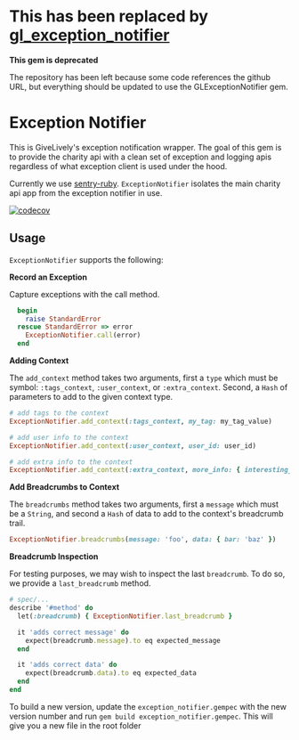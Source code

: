 # This has been replaced by [gl_exception_notifier](https://github.com/givelively/gl_exception_notifier)

**This gem is deprecated** 

The repository has been left because some code references the github URL, but everything should be updated to use the GLExceptionNotifier gem.

# Exception Notifier

This is GiveLively's exception notification wrapper. The goal of this gem is to provide the charity api with a clean set of exception and logging apis regardless of what exception client is used under the hood. 

Currently we use [sentry-ruby](https://docs.sentry.io/platforms/ruby/).
`ExceptionNotifier` isolates the main charity api app from the exception notifier in use.

[![codecov](https://codecov.io/gh/givelively/exception_notifier/branch/master/graph/badge.svg?token=4P64ZW129N)](https://codecov.io/gh/givelively/exception_notifier)

## Usage

`ExceptionNotifier` supports the following:

**Record an Exception**

Capture exceptions with the call method. 
```ruby
  begin
    raise StandardError
  rescue StandardError => error
    ExceptionNotifier.call(error)
  end
```

**Adding Context**

The `add_context` method takes two arguments, first a `type` which must be symbol: `:tags_context`, `:user_context`, or `:extra_context`. Second, a `Hash` of parameters to add to the given context type.
```ruby
# add tags to the context
ExceptionNotifier.add_context(:tags_context, my_tag: my_tag_value)

# add user info to the context
ExceptionNotifier.add_context(:user_context, user_id: user_id)

# add extra info to the context
ExceptionNotifier.add_context(:extra_context, more_info: { interesting_data: 1234, more_data: 'hello world' })
```

**Add Breadcrumbs to Context**

The `breadcrumbs` method takes two arguments, first a `message` which must be a `String`, and second a `Hash` of data to add to the context's breadcrumb trail.
```ruby
ExceptionNotifier.breadcrumbs(message: 'foo', data: { bar: 'baz' })
```

**Breadcrumb Inspection**

For testing purposes, we may wish to inspect the last  `breadcrumb`. To do so, we provide a `last_breadcrumb` method.

```ruby
# spec/...
describe '#method' do
  let(:breadcrumb) { ExceptionNotifier.last_breadcrumb }

  it 'adds correct message' do
    expect(breadcrumb.message).to eq expected_message
  end

  it 'adds correct data' do
    expect(breadcrumb.data).to eq expected_data
  end
end
```

To build a new version, update the `exception_notifier.gempec` with the new version number and run `gem build exception_notifier.gempec`. This will give you a new file in the root folder
